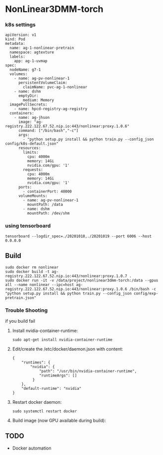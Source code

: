 # NonLinear3DMM-torch

### k8s settings

```
apiVersion: v1
kind: Pod
metadata:
  name: ag-1-nonlinear-pretrain
  namespace: agtexture
  labels:
    app: ag-1-uvmap
spec:
  nodeName: g7-1
  volumes:
    - name: ag-pv-nonlinear-1
      persistentVolumeClaim:
        claimName: pvc-ag-1-nonlinear
    - name: dshm
      emptyDir:
        medium: Memory
  imagePullSecrets:
    - name: hpcd-registry-ag-registry
  containers:
    - name: ag-jhson
      image: "ag-registry.222.122.67.52.nip.io:443/nonlinear:proxy.1.0.6"
      command: ["/bin/bash","-c"]
      args: 
        - "python setup.py install && python train.py --config_json config/k8s-default.json"
      resources:
        limits:
          cpu: 4000m
          memory: 14Gi
          nvidia.com/gpu: '1'
        requests:
          cpu: 4000m
          memory: 14Gi
          nvidia.com/gpu: '1'
      ports:
        - containerPort: 40000
      volumeMounts:
        - name: ag-pv-nonlinear-1
          mountPath: /data
        - name: dshm
          mountPath: /dev/shm
```

### using tensorboard

```
tensorboard --logdir_spec=./20201018,./20201019 --port 6006 --host 0.0.0.0
```

## Build

```
sudo docker rm nonlinear
sudo docker build -t ag-registry.222.122.67.52.nip.io:443/nonlinear:proxy.1.0.7 .
sudo docker run -it -v /data/project/nonlinear3dmm-torch:/data --gpus all --name nonlinear --ipc=host ag-registry.222.122.67.52.nip.io:443/nonlinear:proxy.1.0.6 /bin/bash -c "python setup.py install && python train.py --config_json config/exp-pretrain.json"
```

### Trouble Shooting
if you build fail

1. Install nvidia-container-runtime:

    `sudo apt-get install nvidia-container-runtime`

2. Edit/create the /etc/docker/daemon.json with content:
    ```
    {
        "runtimes": {
            "nvidia": {
                "path": "/usr/bin/nvidia-container-runtime",
                "runtimeArgs": []
             } 
        },
        "default-runtime": "nvidia" 
    }
    ```
3. Restart docker daemon:

    `sudo systemctl restart docker`

4. Build image (now GPU available during build):
   
   
## TODO

- Docker automation

